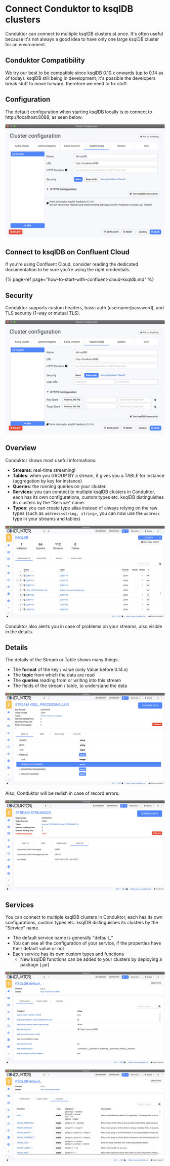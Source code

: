 # Connect Conduktor to ksqlDB clusters

Conduktor can connect to multiple ksqlDB clusters at once. It's often useful because it's not always a good idea to have only one large ksqlDB cluster for an environment.

## Conduktor Compatibility

We try our best to be compatible since ksqlDB 0.10.x onwards \(up to 0.14 as of today\). ksqlDB still being in development, it's possible the developers break stuff to move forward, therefore we need to fix stuff.

## Configuration

The default configuration when starting ksqlDB locally is to connect to http://localhost:8088, as seen below:

![](../../.gitbook/assets/screenshot-2021-02-02-at-22.01.40.png)

## Connect to ksqlDB on Confluent Cloud

If you're using Confluent Cloud, consider reading the dedicated documentation to be sure you're using the right credentials.

{% page-ref page="how-to-start-with-confluent-cloud-ksqldb.md" %}

## Security

Conduktor supports custom headers, basic auth \(username/password\), and TLS security \(1-way or mutual TLS\).

![](../../.gitbook/assets/screenshot-2021-02-02-at-22.05.32.png)

## Overview

Conduktor shows most useful informations:

* **Streams**: real-time streaming!
* **Tables**: when you GROUP BY a stream, it gives you a TABLE for instance \(aggregation by key for instance\)
* **Queries**: the running queries on your cluster. 
* **Services**: you can connect to multiple ksqlDB clusters in Conduktor, each has its own configurations, custom types etc. ksqlDB distinguishes its clusters by the "Service" name.
* **Types**: you can create type alias instead of always relying on the raw types \(such as `address<string, string>`, you can now use the `address` type in your streams and tables\)

![](../../.gitbook/assets/screenshot-2021-02-02-at-22.18.12.png)

Conduktor also alerts you in case of problems on your streams, also visible in the details.

## Details

The details of the Stream or Table shows many things:

* The **format** of the key / value \(only Value before 0.14.x\)
* The **topic** from which the data are read
* The **queries** reading from or writing into this stream
* The fields of the stream / table, to understand the data

![](../../.gitbook/assets/screenshot-2021-02-02-at-22.17.39.png)

Also, Conduktor will be redish in case of record errors:

![](../../.gitbook/assets/screenshot-2021-02-02-at-22.16.11.png)

## Services

You can connect to multiple ksqlDB clusters in Conduktor, each has its own configurations, custom types etc. ksqlDB distinguishes its clusters by the "Service" name.

* The default service name is generally "default\_"
* You can see all the configuration of your service, if the properties have their default value or not
* Each service has its own custom types and functions
  * New ksqlDB functions can be added to your clusters by deploying a package \(.jar\)

![The configuration of your ksqlDB service](../../.gitbook/assets/screenshot-2021-02-02-at-22.26.06.png)

![The functions available on your ksqlDB service](../../.gitbook/assets/screenshot-2021-02-02-at-22.26.11.png)



